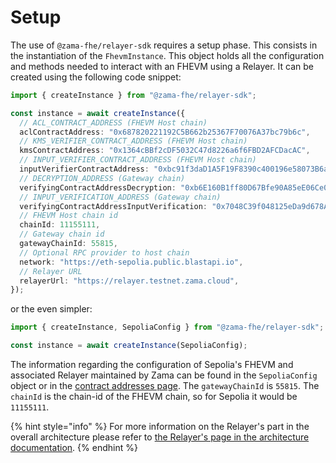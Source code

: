 # Setup

The use of `@zama-fhe/relayer-sdk` requires a setup phase.
This consists in the instantiation of the `FhevmInstance`.
This object holds all the configuration and methods needed to interact with an FHEVM using a Relayer.
It can be created using the following code snippet:

```ts
import { createInstance } from "@zama-fhe/relayer-sdk";

const instance = await createInstance({
  // ACL_CONTRACT_ADDRESS (FHEVM Host chain)
  aclContractAddress: "0x687820221192C5B662b25367F70076A37bc79b6c",
  // KMS_VERIFIER_CONTRACT_ADDRESS (FHEVM Host chain)
  kmsContractAddress: "0x1364cBBf2cDF5032C47d8226a6f6FBD2AFCDacAC",
  // INPUT_VERIFIER_CONTRACT_ADDRESS (FHEVM Host chain)
  inputVerifierContractAddress: "0xbc91f3daD1A5F19F8390c400196e58073B6a0BC4",
  // DECRYPTION_ADDRESS (Gateway chain)
  verifyingContractAddressDecryption: "0xb6E160B1ff80D67Bfe90A85eE06Ce0A2613607D1",
  // INPUT_VERIFICATION_ADDRESS (Gateway chain)
  verifyingContractAddressInputVerification: "0x7048C39f048125eDa9d678AEbaDfB22F7900a29F",
  // FHEVM Host chain id
  chainId: 11155111,
  // Gateway chain id
  gatewayChainId: 55815,
  // Optional RPC provider to host chain
  network: "https://eth-sepolia.public.blastapi.io",
  // Relayer URL
  relayerUrl: "https://relayer.testnet.zama.cloud",
});
```

or the even simpler:

```ts
import { createInstance, SepoliaConfig } from "@zama-fhe/relayer-sdk";

const instance = await createInstance(SepoliaConfig);
```

The information regarding the configuration of Sepolia's FHEVM and associated Relayer maintained by Zama can be found in the `SepoliaConfig` object or in the [contract addresses page](https://docs.zama.ai/protocol/solidity-guides/smart-contract/configure/contract_addresses).
The `gatewayChainId` is `55815`.
The `chainId` is the chain-id of the FHEVM chain, so for Sepolia it would be `11155111`.

{% hint style="info" %}
For more information on the Relayer's part in the overall architecture please refer to [the Relayer's page in the architecture documentation](https://docs.zama.ai/protocol/protocol/overview/relayer_oracle).
{% endhint %}

